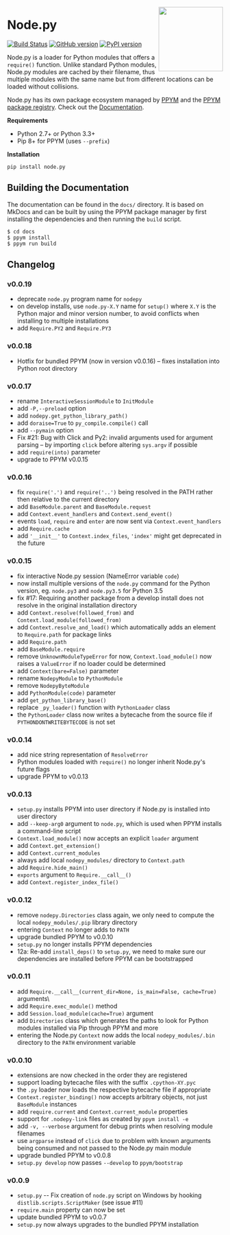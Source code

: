 <img src="https://i.imgur.com/IfmOKFI.png" align="right" width="150px"></img>

# Node.py

[![Build Status](https://travis-ci.org/nodepy/nodepy.svg?branch=master)](https://travis-ci.org/nodepy/nodepy)
[![GitHub version](https://badge.fury.io/gh/nodepy%2Fnodepy.svg)](https://badge.fury.io/gh/nodepy%2Fnodepy)
[![PyPI version](https://badge.fury.io/py/node.py.svg)](https://badge.fury.io/py/node.py)

Node.py is a loader for Python modules that offers a `require()` function.
Unlike standard Python modules, Node.py modules are cached by their filename,
thus multiple modules with the same name but from different locations can be
loaded without collisions.

Node.py has its own package ecosystem managed by [PPYM] and the
[PPYM package registry]. Check out the [Documentation].

  [ppym]: https://github.com/nodepy/ppym
  [PPYM package registry]: https://github.com/nodepy/ppym-registry
  [Documentation]: https://nodepy.github.io/nodepy/

__Requirements__

- Python 2.7+ or Python 3.3+
- Pip 8+ for PPYM (uses `--prefix`)

__Installation__

    pip install node.py

## Building the Documentation

The documentation can be found in the `docs/` directory. It is based on MkDocs
and can be built by using the PPYM package manager by first installing the
dependencies and then running the `build` script.

    $ cd docs
    $ ppym install
    $ ppym run build

## Changelog

### v0.0.19

- deprecate `node.py` program name for `nodepy`
- on develop installs, use `node.py-X.Y` name for `setup()` where `X.Y` is the
  Python major and minor version number, to avoid conflicts when installing to
  multiple installations
- add `Require.PY2` and `Require.PY3`

### v0.0.18

- Hotfix for bundled PPYM (now in version v0.0.16) &ndash; fixes installation
  into Python root directory

### v0.0.17

- rename `InteractiveSessionModule` to `InitModule`
- add `-P,--preload` option
- add `nodepy.get_python_library_path()`
- add `doraise=True` to `py_compile.compile()` call
- add `--pymain` option
- Fix #21: Bug with Click and Py2: invalid arguments used for argument parsing
  &ndash; by importing `click` before altering `sys.argv` if possible
- add `require(into)` parameter
- upgrade to PPYM v0.0.15

### v0.0.16

- fix `require('.')` and `require('..')` being resolved in the PATH rather
  then relative to the current directory
- add `BaseModule.parent` and `BaseModule.request`
- add `Context.event_handlers` and `Context.send_event()`
- events `load`, `require` and `enter` are now sent via `Context.event_handlers`
- add `Require.cache`
- add `'__init__'` to `Context.index_files`, `'index'` might get deprecated
  in the future

### v0.0.15

- fix interactive Node.py session (NameError variable `code`)
- now install multiple versions of the `node.py` command for the Python
  version, eg. `node.py3` and `node.py3.5` for Python 3.5
- fix #17: Requiring another package from a develop install does not resolve
  in the original installation directory
- add `Context.resolve(followed_from)` and `Context.load_module(followed_from)`
- add `Context.resolve_and_load()` which automatically adds an element to
  `Require.path` for package links
- add `Require.path`
- add `BaseModule.require`
- remove `UnknownModuleTypeError` for now, `Context.load_module()` now raises
  a `ValueError` if no loader could be determined
- add `Context(bare=False)` parameter
- rename `NodepyModule` to `PythonModule`
- remove `NodepyByteModule`
- add `PythonModule(code)` parameter
- add `get_python_library_base()`
- replace `_py_loader()` function with `PythonLoader` class
- the `PythonLoader` class now writes a bytecache from the source file if
  `PYTHONDONTWRITEBYTECODE` is not set

### v0.0.14

- add nice string representation of `ResolveError`
- Python modules loaded with `require()` no longer inherit Node.py's future flags
- upgrade PPYM to v0.0.13

### v0.0.13

- `setup.py` installs PPYM into user directory if Node.py is installed
  into user directory
- add `--keep-arg0` argument to `node.py`, which is used when PPYM installs
  a command-line script
- `Context.load_module()` now accepts an explicit `loader` argument
- add `Context.get_extension()`
- add `Context.current_modules`
- always add local `nodepy_modules/` directory to `Context.path`
- add `Require.hide_main()`
- `exports` argument to `Require.__call__()`
- add `Context.register_index_file()`

### v0.0.12

- remove `nodepy.Directories` class again, we only need to compute the
  local `nodepy_modules/.pip` library directory
- entering `Context` no longer adds to `PATH`
- upgrade bundled PPYM to v0.0.10
- `setup.py` no longer installs PPYM dependencies
- 12a: Re-add `install_deps()` to `setup.py`, we need to make sure our
  dependencies are installed before PPYM can be bootstrapped

### v0.0.11

- add `Require.__call__(current_dir=None, is_main=False, cache=True)` arguments\
- add `Require.exec_module()` method
- add `Session.load_module(cache=True)` argument
- add `Directories` class which generates the paths to look for Python modules
  installed via Pip through PPYM and more
- entering the Node.py `Context` now adds the local `nodepy_modules/.bin`
  directory to the `PATH` environment variable

### v0.0.10

- extensions are now checked in the order they are registered
- support loading bytecache files with the suffix `.cpython-XY.pyc`
- the `.py` loader now loads the respective bytecache file if appropriate
- `Context.register_binding()` now accepts arbitrary objects, not just
  `BaseModule` instances
- add `require.current` and `Context.current_module` properties
- support for `.nodepy-link` files as created by `ppym install -e`
- add `-v, --verbose` argument for debug prints when resolving module filenames
- use `argparse` instead of `click` due to problem with known arguments
  being consumed and not passed to the Node.py main module
- upgrade bundled PPYM to v0.0.8
- `setup.py develop` now passes `--develop` to `ppym/bootstrap`

### v0.0.9

- `setup.py` -- Fix creation of `node.py` script on Windows by hooking
  `distlib.scripts.ScriptMaker` (see issue #11)
- `require.main` property can now be set
- update bundled PPYM to v0.0.7
- `setup.py` now always upgrades to the bundled PPYM installation
